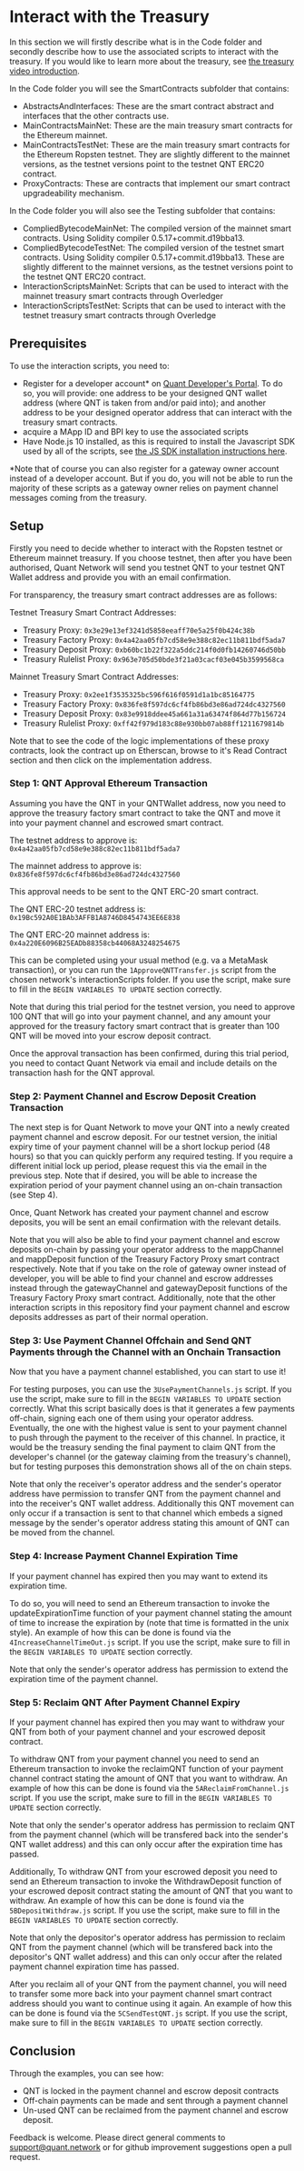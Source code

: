 # Interact with the Treasury

In this section we will firstly describe what is in the Code folder and secondly describe how to use the associated scripts to interact with the treasury. If you would like to learn more about the treasury, see [the treasury video introduction](https://www.youtube.com/channel/UCsz53-6ZYJCI0TtE4M_kdkA).

In the Code folder you will see the SmartContracts subfolder that contains:
- AbstractsAndInterfaces: These are the smart contract abstract and interfaces that the other contracts use.
- MainContractsMainNet: These are the main treasury smart contracts for the Ethereum mainnet.
- MainContractsTestNet: These are the main treasury smart contracts for the Ethereum Ropsten testnet. They are slightly different to the mainnet versions, as the testnet versions point to the testnet QNT ERC20 contract.
- ProxyContracts: These are contracts that implement our smart contract upgradeability mechanism.

In the Code folder you will also see the Testing subfolder that contains:
- CompliedBytecodeMainNet: The compiled version of the mainnet smart contracts. Using Solidity compiler 0.5.17+commit.d19bba13.
- CompliedBytecodeTestNet: The compiled version of the testnet smart contracts. Using Solidity compiler 0.5.17+commit.d19bba13.  These are slightly different to the mainnet versions, as the testnet versions point to the testnet QNT ERC20 contract.
- InteractionScriptsMainNet: Scripts that can be used to interact with the mainnet treasury smart contracts through Overledger
- InteractionScriptsTestNet: Scripts that can be used to interact with the testnet treasury smart contracts through Overledge

## Prerequisites

To use the interaction scripts, you need to: 

- Register for a developer account* on [Quant Developer's Portal](https://developer.quant.network). To do so, you will provide: one address to be your designed QNT wallet address (where QNT is taken from and/or paid into); and another address to be your designed operator address that can interact with the treasury smart contracts.
- acquire a MApp ID and BPI key to use the associated scripts
- Have Node.js 10 installed, as this is required to install the Javascript SDK used by all of the scripts, see [the JS SDK installation instructions here](https://github.com/quantnetwork/overledger-sdk-javascript#installation).

*Note that of course you can also register for a gateway owner account instead of a developer account. But if you do, you will not be able to run the majority of these scripts as a gateway owner relies on payment channel messages coming from the treasury.

## Setup

Firstly you need to decide whether to interact with the Ropsten testnet or Ethereum mainnet treasury. If you choose testnet, then after you have been authorised, Quant Network will send you testnet QNT to your testnet QNT Wallet address and provide you with an email confirmation.

For transparency, the treasury smart contract addresses are as follows:

Testnet Treasury Smart Contract Addresses:
- Treasury Proxy: `0x3e29e13ef3241d5858eeaff70e5a25f0b424c38b`
- Treasury Factory Proxy: `0x4a42aa05fb7cd58e9e388c82ec11b811bdf5ada7`
- Treasury Deposit Proxy: `0xb60bc1b22f322a5ddc214f0d0fb14260746d50bb`
- Treasury Rulelist Proxy: `0x963e705d50bde3f21a03cacf03e045b3599568ca`


Mainnet Treasury Smart Contract Addresses:
- Treasury Proxy: `0x2ee1f3535325bc596f616f0591d1a1bc85164775`
- Treasury Factory Proxy: `0x836fe8f597dc6cf4fb86bd3e86ad724dc4327560`
- Treasury Deposit Proxy: `0x83e9918ddee45a661a31a63474f864d77b156724`
- Treasury Rulelist Proxy: `0xff42f979d183c88e930bb07ab88ff1211679814b`

Note that to see the code of the logic implementations of these proxy contracts, look the contract up on Etherscan, browse to it's Read Contract section and then click on the implementation address.

### Step 1: QNT Approval Ethereum Transaction

Assuming you have the QNT in your QNTWallet address, now you need to approve the treasury factory smart contract to take the QNT and move it into your payment channel and escrowed smart contract.

The testnet address to approve is: `0x4a42aa05fb7cd58e9e388c82ec11b811bdf5ada7`

The mainnet address to approve is: `0x836fe8f597dc6cf4fb86bd3e86ad724dc4327560`

This approval needs to be sent to the QNT ERC-20 smart contract.

The QNT ERC-20 testnet address is: `0x19Bc592A0E1BAb3AFFB1A8746D8454743EE6E838`

The QNT ERC-20 mainnet address is: `0x4a220E6096B25EADb88358cb44068A3248254675`

This can be completed using your usual method (e.g. va a MetaMask transaction), or you can run the `1ApproveQNTTransfer.js` script from the chosen network's interactionScripts folder. If you use the script, make sure to fill in the `BEGIN VARIABLES TO UPDATE` section correctly.

Note that during this trial period for the testnet version, you need to approve 100 QNT that will go into your payment channel, and any amount your approved for the treasury factory smart contract that is greater than 100 QNT will be moved into your escrow deposit contract.

Once the approval transaction has been confirmed, during this trial period, you need to contact Quant Network via email and include details on the transaction hash for the QNT approval.

### Step 2: Payment Channel and Escrow Deposit Creation Transaction

The next step is for Quant Network to move your QNT into a newly created payment channel and escrow deposit. For our testnet version, the initial expiry time of your payment channel will be a short lockup period (48 hours) so that you can quickly perform any required testing. If you require a different initial lock up period, please request this via the email in the previous step. Note that if desired, you will be able to increase the expiration period of your payment channel using an on-chain transaction (see Step 4).

Once, Quant Network has created your payment channel and escrow deposits, you will be sent an email confirmation with the relevant details.

Note that you will also be able to find your payment channel and escrow deposits on-chain by passing your operator address to the mappChannel and mappDeposit function of the Treasury Factory Proxy smart contract respectively. Note that if you take on the role of gateway owner instead of developer, you will be able to find your channel and escrow addresses instead through the gatewayChannel and gatewayDeposit functions of the Treasury Factory Proxy smart contract. Additionally, note that the other interaction scripts in this repository find your payment channel and escrow deposits addresses as part of their normal operation. 

### Step 3: Use Payment Channel Offchain and Send QNT Payments through the Channel with an Onchain Transaction

Now that you have a payment channel established, you can start to use it!

For testing purposes, you can use the `3UsePaymentChannels.js` script. If you use the script, make sure to fill in the `BEGIN VARIABLES TO UPDATE` section correctly. What this script basically does is that it generates a few payments off-chain, signing each one of them using your operator address. Eventually, the one with the highest value is sent to your payment channel to push through the payment to the receiver of this channel. In practice, it would be the treasury sending the final payment to claim QNT from the developer's channel (or the gateway claiming from the treasury's channel), but for testing purposes this demonstration shows all of the on chain steps.

Note that only the receiver's operator address and the sender's operator address have permission to transfer QNT from the payment channel and into the receiver's QNT wallet address. Additionally this QNT movement can only occur if a transaction is sent to that channel which embeds a signed message by the sender's operator address stating this amount of QNT can be moved from the channel.


### Step 4: Increase Payment Channel Expiration Time

If your payment channel has expired then you may want to extend its expiration time.  

To do so, you will need to send an Ethereum transaction to invoke the updateExpirationTime function of your payment channel stating the amount of time to increase the expiration by (note that time is formatted in the unix style). An example of how this can be done is found via the `4IncreaseChannelTimeOut.js` script. If you use the script, make sure to fill in the `BEGIN VARIABLES TO UPDATE` section correctly.

Note that only the sender's operator address has permission to extend the expiration time of the payment channel.


### Step 5: Reclaim QNT After Payment Channel Expiry

If your payment channel has expired then you may want to withdraw your QNT from both of your payment channel and your escrowed deposit contract.   

To withdraw QNT from your payment channel you need to send an Ethereum transaction to invoke the reclaimQNT function of your payment channel contract stating the amount of QNT that you want to withdraw. An example of how this can be done is found via the `5AReclaimFromChannel.js` script. If you use the script, make sure to fill in the `BEGIN VARIABLES TO UPDATE` section correctly.

Note that only the sender's operator address has permission to reclaim QNT from the payment channel (which will be transfered back into the sender's QNT wallet address) and this can only occur after the expiration time has passed.

Additionally, To withdraw QNT from your escrowed deposit you need to send an Ethereum transaction to invoke the WithdrawDeposit function of your escrowed deposit contract stating the amount of QNT that you want to withdraw. An example of how this can be done is found via the `5BDepositWithdraw.js` script. If you use the script, make sure to fill in the `BEGIN VARIABLES TO UPDATE` section correctly.

Note that only the depositor's operator address has permission to reclaim QNT from the payment channel (which will be transfered back into the depositor's QNT wallet address) and this can only occur after the related payment channel expiration time has passed.

After you reclaim all of your QNT from the payment channel, you will need to transfer some more back into your payment channel smart contract address should you want to continue using it again. An example of how this can be done is found via the `5CSendTestQNT.js` script. If you use the script, make sure to fill in the `BEGIN VARIABLES TO UPDATE` section correctly.

## Conclusion

Through the examples, you can see how:
- QNT is locked in the payment channel and escrow deposit contracts
- Off-chain payments can be made and sent through a payment channel
- Un-used QNT can be reclaimed from the payment channel and escrow deposit.

Feedback is welcome. Please direct general comments to support@quant.network or for github improvement suggestions open a pull request.

